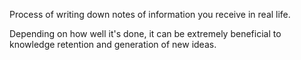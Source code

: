 Process of writing down notes of information you receive in real life.

Depending on how well it's done, it can be extremely beneficial to knowledge retention and generation of new ideas.
